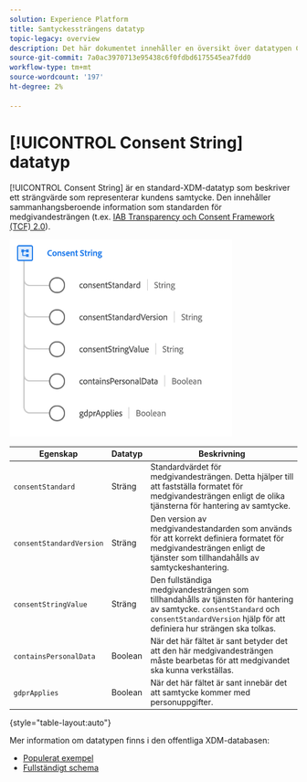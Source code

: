```yaml
---
solution: Experience Platform
title: Samtyckessträngens datatyp
topic-legacy: overview
description: Det här dokumentet innehåller en översikt över datatypen Consent String XDM.
source-git-commit: 7a0ac3970713e95438c6f0fdbd6175545ea7fdd0
workflow-type: tm+mt
source-wordcount: '197'
ht-degree: 2%

---
```


# [!UICONTROL Consent String] datatyp

[!UICONTROL Consent String] är en standard-XDM-datatyp som beskriver ett strängvärde som representerar kundens samtycke. Den innehåller sammanhangsberoende information som standarden för medgivandesträngen (t.ex. [IAB Transparency och Consent Framework (TCF) 2.0](../field-groups/profile/iab.md)).

![](../images/data-types/consent-string.png)

| Egenskap | Datatyp | Beskrivning |
| --- | --- | --- |
| `consentStandard` | Sträng | Standardvärdet för medgivandesträngen. Detta hjälper till att fastställa formatet för medgivandesträngen enligt de olika tjänsterna för hantering av samtycke. |
| `consentStandardVersion` | Sträng | Den version av medgivandestandarden som används för att korrekt definiera formatet för medgivandesträngen enligt de tjänster som tillhandahålls av samtyckeshantering. |
| `consentStringValue` | Sträng | Den fullständiga medgivandesträngen som tillhandahålls av tjänsten för hantering av samtycke. `consentStandard` och  `consentStandardVersion` hjälp för att definiera hur strängen ska tolkas. |
| `containsPersonalData` | Boolean | När det här fältet är sant betyder det att den här medgivandesträngen måste bearbetas för att medgivandet ska kunna verkställas. |
| `gdprApplies` | Boolean | När det här fältet är sant innebär det att samtycke kommer med personuppgifter. |

{style=&quot;table-layout:auto&quot;}

Mer information om datatypen finns i den offentliga XDM-databasen:

* [Populerat exempel](https://github.com/adobe/xdm/blob/master/components/datatypes/consent/consentstring.example.1.json)
* [Fullständigt schema](https://github.com/adobe/xdm/blob/master/components/datatypes/consent/consentstring.schema.json)
